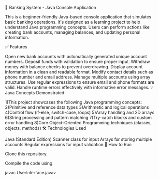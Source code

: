 🏦 Banking System - Java Console Application

This is a beginner-friendly Java-based console application that simulates basic banking operations. It's designed as a learning project to help understand Java programming concepts. Users can perform actions like creating bank accounts, managing balances, and updating personal information.

✅ Features

Open new bank accounts with automatically generated unique account numbers.
Deposit funds with validation to ensure proper input.
Withdraw money with balance checks to prevent overdrawing.
Display account information in a clean and readable format.
Modify contact details such as phone number and email address.
Manage multiple accounts using array structures.
Use regular expressions to ensure email and phone formats are valid.
Handle runtime errors effectively with informative error messages.
💡 Java Concepts Demonstrated

1)This project showcases the following Java programming concepts:
2)Primitive and reference data types
3)Arithmetic and logical operations
4)Control flow (if-else, switch-case, loops)
5)Array handling and 2D arrays
6)String processing and pattern matching
7)Try-catch blocks and custom error handling
8)Core Object-Oriented Programming techniques (classes, objects, methods)
🛠 Technologies Used

Java (Standard Edition)
Scanner class for input
Arrays for storing multiple accounts
Regular expressions for input validation
🚀 How to Run

Clone this repository.

Compile the code using:

javac UserInterface.javav

